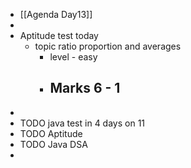 - [[Agenda Day13]]
-
- Aptitude test today
	- topic ratio proportion and averages
		- level - easy
		- ## Marks 6 - 1
-
- TODO java test in 4 days on 11
- TODO Aptitude
- TODO Java DSA
-